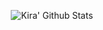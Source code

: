 <p align="center">
  <img alt="Kira' Github Stats" src="https://github-readme-stats.vercel.app/api?username=UnknownKira&show_icons=true&include_all_commits=true&hide_border=true" />
</p>
